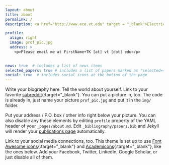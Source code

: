 ```yaml
---
layout: about
title: about
permalink: /
description: <a href="http://www.ece.vt.edu" target = "_blank">Electrical and Computer Engineering Department</a>• <a href="http://www.cs.vt.edu">Computer Science Department</a>• <a href="http://www.vt.edu">Virginia Tech University</a>

profile:
  align: right
  image: prof_pic.jpg
  address: >
    <p>Please email me at FirstName+TK [at] vt [dot] edu</p>
   

news: true  # includes a list of news items
selected_papers: true # includes a list of papers marked as "selected={true}"
social: true  # includes social icons at the bottom of the page
---
```


Write your biography here. Tell the world about yourself. Link to your favorite [subreddit](http://reddit.com){:target="\_blank"}. You can put a picture in, too. The code is already in, just name your picture `prof_pic.jpg` and put it in the `img/` folder.

Put your address / P.O. box / other info right below your picture. You can also disable any these elements by editing `profile` property of the YAML header of your `_pages/about.md`. Edit `_bibliography/papers.bib` and Jekyll will render your [publications page](/al-folio/publications/) automatically.

Link to your social media connections, too. This theme is set up to use [Font Awesome icons](http://fortawesome.github.io/Font-Awesome/){:target="\_blank"} and [Academicons](https://jpswalsh.github.io/academicons/){:target="\_blank"}, like the ones below. Add your Facebook, Twitter, LinkedIn, Google Scholar, or just disable all of them.
